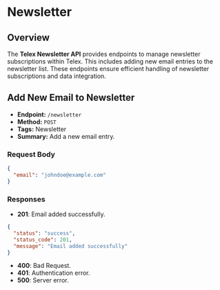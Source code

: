 # Newsletter

## Overview
The **Telex Newsletter API** provides endpoints to manage newsletter subscriptions within Telex. This includes adding new email entries to the newsletter list. These endpoints ensure efficient handling of newsletter subscriptions and data integration.

## Add New Email to Newsletter
- **Endpoint:** `/newsletter`
- **Method:** `POST`
- **Tags:** Newsletter
- **Summary:** Add a new email entry.

### Request Body
```json
{
  "email": "johndoe@example.com"
}
```

### Responses
- **201**: Email added successfully.
```json
{
  "status": "success",
  "status_code": 201,
  "message": "Email added successfully"
}
```
- **400**: Bad Request.
- **401**: Authentication error.
- **500**: Server error.

